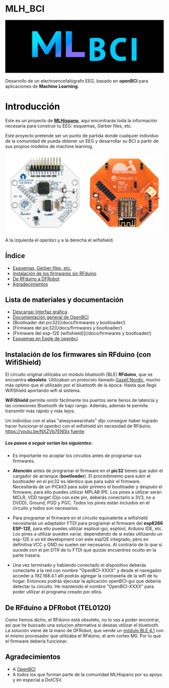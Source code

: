 # MLH_BCI

<p align="center">
<img src="docs/mlhbci.jpg" width="920" >
</p>

Desarrollo de un electroencefalógrafo EEG, basado en **openBCI** para aplicaciones de **Machine Learning**.


# <a name="introduccion" style="text-decoration:none; color:black;">Introducción</a>

Este es un proyecto de **[MLHispano](https://bit.ly/2Oqingj)**, aquí encontrarás toda la información necesaria para construir tu EEG: esquemas, Gerber files, etc.

Este proyecto pretende ser un punto de partida donde cualquier individuo de la comunidad de pueda obtener un EEG y desarrollar su BCI a partir de sus propios módelos de machine learning.


<p align="center">
<img src="docs/Cyton.jpg" width="250" ><img src="docs/WiFiShield.jpg" width="250">
</p>

A la izquierda el openbci y a la derecha el wifishield.


## Índice

- <a href="#ml-documentacion" >Esquemas, Gerber files, etc.</a>
- <a href="#ml-firmwares">Instalación de los firmwares sin RFduino</a>
- <a href="#ml-dfrobot">De RFduino a DFRobot</a>
- <a href="#ml-agradecimientos" >Agradecimientos</a>


## <a name="ml-documentacion" style="text-decoration:none; color:black;">Lista de materiales y documentación</a>


- [Descargar Interfaz gráfica](https://openbci.com/index.php/downloads)
- [Documentación general de OpenBCI](https://docs.openbci.com/Getting%20Started/00-Welcome)
- [Bootloader del pic32](/docs/firmwares y bootloader/)
- [Firmware del pic32](/docs/firmwares y bootloader/)
- [Firmware del esp-12E (wifishield)](/docs/firmwares y bootloader/)
- [Esquemas en Eagle de openbci]()


## <a name="ml-firmwares" style="text-decoration:none; color:black;">Instalación de los firmwares sin RFduino (con WifiShield)</a>

El circuito original utilizaba un módulo bluetooth (BLE) **RFduino**, que se encuentra **obsoleto**. Utilizaban un protocolo llamado [Gazell Nordic](https://0w0.pw/nRFGo_SDK/group__nordic__gzll.html), mucho más optimo que el utilizado por el bluetooth de la época. Hasta que llegó WifiShield aportando wifi al sistema.

**WiFiShield** permite omitir fácilmente los puertos serie llenos de latencia y las conexiones Bluetooth de bajo rango. Además, además te permite transmitir más rápido y más lejos.

Un individuo con el alias "alwayswearshats" dijo conseguir haber logrado hacer funcionar el openbci con el wifishield sin necesidad de RFduino.
https://youtu.be/NXZVb7ENISs
[fuente](https://openbci.com/forum/index.php?p=/discussion/1773/is-cyton-programming-possible-without-using-bluetooth-dongle#latest)

##### Los pasos a seguir serían los siguientes:

- Es importante no acoplar los circuitos antes de programar sus firmwares.

- **Atención** antes de programar el firmware en el **pic32** tienes que subir el cargador de arranque (**bootloader**). El procedimiento para subir el bootloader en el pic32 es idéntico que para subir el firmware. Necesitarás de un PICkit3 para subir primero el bootloader y después el firmware, para ello puedes utilizar MPLAB IPE. Los pines a utilizar serán MCLR, VDD target (Ojo con este pin, deberás conectarlo a 3V3, no a DVDD), Ground, PGD y PGC. Todos los pines están incluidos en el circuito y todos son necesarios.

- Para programar el firmware en el circuito equivalente a wifishield necesitarás un adaptador FTDI para programar el firmware del **esp8266 ESP-12E**, para ello puedes utilizar esptool-gui, esptool, Arduino IDE, etc. Los pines a utilizar pueden variar, dependiendo de si estás utilizando un esp-12E o un kit development con este esp12E integrado, pero en definitiva VCC y GND no suelen ser necesarios. Al contrario de lo que sí sucede con el pin DTR de tu FTDI que quizás encuentres oculto en la parte trasera.


- Una vez terminado y habiendo conectado el dispositivo deberás conectarte a la red con nombre "OpenBCI-XXXX" y desde el navegador acceder a 192.168.4.1 allí podrás agregar la contraseña de la wifi de tu hogar. Entonces podrás ejecutar la aplicación openBCI-gui que debería detectar tu circuito. He mantenido el nombre "OpenBCI-XXXX" para poder utilizar el programa creado por ellos.


## <a name="ml-dfrobot" style="text-decoration:none; color:black;">De RFduino a DFRobot (TEL0120)</a>

Como hemos dicho, el RFduino está obsoleto, no lo vas a poder encontrar, así que he buscado una solucion alternativa si deseas utilizar el bluetooth. La solución viene de la mano de DFRobot, que vende un [módulo BLE 4.1](https://www.dfrobot.com/product-1647.html?search=tel0120&description=true) con el mismo procesador que utilizaba el RFduino, el arm cortex M0. Por lo que el firmware debería funcionar.



## <a name="ml-agradecimientos" style="text-decoration:none; color:black;">Agradecimientos</a>

- A [OpenBCI](https://openbci.com/)
- A todos los que forman parte de la comunidad MLHispano por su apoyo y en especial a DotCSV.


